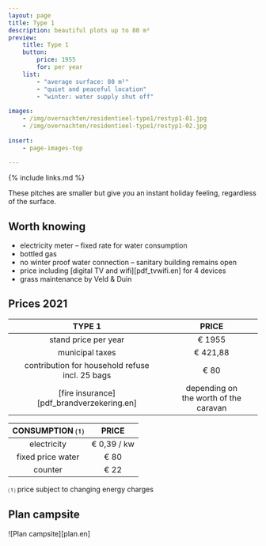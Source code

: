 ```yaml
---
layout: page
title: Type 1
description: beautiful plots up to 80 m²
preview: 
    title: Type 1
    button:
        price: 1955
        for: per year
    list:
        - "average surface: 80 m²"
        - "quiet and peaceful location"
        - "winter: water supply shut off"
               
images:
    - /img/overnachten/residentieel-type1/restyp1-01.jpg
    - /img/overnachten/residentieel-type1/restyp1-02.jpg
    
insert:
    - page-images-top
    
---
```


{% include links.md %}

These pitches are smaller but give you an instant holiday feeling, regardless of the surface. 


## Worth knowing

- electricity meter – fixed rate for water consumption
- bottled gas
- no winter proof water connection – sanitary building remains open
- price including [digital TV and wifi][pdf_tvwifi.en] for 4 devices
- grass maintenance by Veld & Duin


## Prices 2021

TYPE 1                                         |PRICE                               |
:---------------------------------------------:|:----------------------------------:|
stand price per year                           | € 1955
municipal taxes                                | € 421,88 
contribution for household refuse<br>incl. 25 bags<br>         | € 80   
 [fire insurance][pdf_brandverzekering.en]   | depending on <br>the worth of the caravan

CONSUMPTION ⑴           |PRICE          |
:--------------------:|:-------------:|
electricity           | € 0,39 / kw        
fixed price water     | € 80 
counter               | € 22 

⑴ price subject to changing energy charges

## Plan campsite

![Plan campsite][plan.en]
